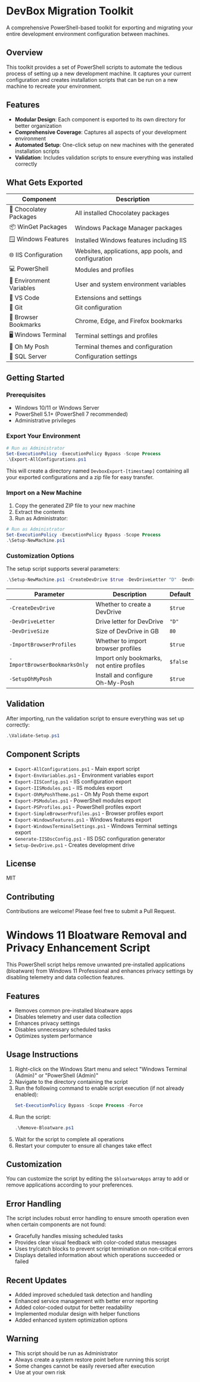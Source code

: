 # DevBox Migration Toolkit

A comprehensive PowerShell-based toolkit for exporting and migrating your entire development environment configuration between machines.

## Overview

This toolkit provides a set of PowerShell scripts to automate the tedious process of setting up a new development machine. It captures your current configuration and creates installation scripts that can be run on a new machine to recreate your environment.

## Features

- **Modular Design**: Each component is exported to its own directory for better organization
- **Comprehensive Coverage**: Captures all aspects of your development environment
- **Automated Setup**: One-click setup on new machines with the generated installation scripts
- **Validation**: Includes validation scripts to ensure everything was installed correctly

## What Gets Exported

| Component | Description |
|-----------|-------------|
| 🍫 Chocolatey Packages | All installed Chocolatey packages |
| 📦 WinGet Packages | Windows Package Manager packages |
| 🪟 Windows Features | Installed Windows features including IIS |
| 🌐 IIS Configuration | Websites, applications, app pools, and configuration |
| 💻 PowerShell | Modules and profiles |
| 🔑 Environment Variables | User and system environment variables |
| 📝 VS Code | Extensions and settings |
| 🔄 Git | Git configuration |
| 🔖 Browser Bookmarks | Chrome, Edge, and Firefox bookmarks |
| 🖥️ Windows Terminal | Terminal settings and profiles |
| 💎 Oh My Posh | Terminal themes and configuration |
| 🧰 SQL Server | Configuration settings |

## Getting Started

### Prerequisites

- Windows 10/11 or Windows Server
- PowerShell 5.1+ (PowerShell 7 recommended)
- Administrative privileges

### Export Your Environment

```powershell
# Run as Administrator
Set-ExecutionPolicy -ExecutionPolicy Bypass -Scope Process
.\Export-AllConfigurations.ps1
```

This will create a directory named `DevboxExport-[timestamp]` containing all your exported configurations and a zip file for easy transfer.

### Import on a New Machine

1. Copy the generated ZIP file to your new machine
2. Extract the contents
3. Run as Administrator:

```powershell
# Run as Administrator
Set-ExecutionPolicy -ExecutionPolicy Bypass -Scope Process
.\Setup-NewMachine.ps1
```

### Customization Options

The setup script supports several parameters:

```powershell
.\Setup-NewMachine.ps1 -CreateDevDrive $true -DevDriveLetter "D" -DevDriveSize 80
```

| Parameter | Description | Default |
|-----------|-------------|---------|
| `-CreateDevDrive` | Whether to create a DevDrive | `$true` |
| `-DevDriveLetter` | Drive letter for DevDrive | `"D"` |
| `-DevDriveSize` | Size of DevDrive in GB | `80` |
| `-ImportBrowserProfiles` | Whether to import browser profiles | `$true` |
| `-ImportBrowserBookmarksOnly` | Import only bookmarks, not entire profiles | `$false` |
| `-SetupOhMyPosh` | Install and configure Oh-My-Posh | `$true` |

## Validation

After importing, run the validation script to ensure everything was set up correctly:

```powershell
.\Validate-Setup.ps1
```

## Component Scripts

- `Export-AllConfigurations.ps1` - Main export script
- `Export-EnvVariables.ps1` - Environment variables export
- `Export-IISConfig.ps1` - IIS configuration export
- `Export-IISModules.ps1` - IIS modules export
- `Export-OhMyPoshTheme.ps1` - Oh My Posh theme export
- `Export-PSModules.ps1` - PowerShell modules export
- `Export-PSProfiles.ps1` - PowerShell profiles export
- `Export-SimpleBrowserProfiles.ps1` - Browser profiles export
- `Export-WindowsFeatures.ps1` - Windows features export
- `Export-WindowsTerminalSettings.ps1` - Windows Terminal settings export
- `Generate-IISDscConfig.ps1` - IIS DSC configuration generator
- `Setup-DevDrive.ps1` - Creates development drive

## License

MIT

## Contributing

Contributions are welcome! Please feel free to submit a Pull Request.

# Windows 11 Bloatware Removal and Privacy Enhancement Script

This PowerShell script helps remove unwanted pre-installed applications (bloatware) from Windows 11 Professional and enhances privacy settings by disabling telemetry and data collection features.

## Features

- Removes common pre-installed bloatware apps
- Disables telemetry and user data collection
- Enhances privacy settings
- Disables unnecessary scheduled tasks
- Optimizes system performance

## Usage Instructions

1. Right-click on the Windows Start menu and select "Windows Terminal (Admin)" or "PowerShell (Admin)"
2. Navigate to the directory containing the script
3. Run the following command to enable script execution (if not already enabled):
   ```powershell
   Set-ExecutionPolicy Bypass -Scope Process -Force
   ```
4. Run the script:
   ```powershell
   .\Remove-Bloatware.ps1
   ```
5. Wait for the script to complete all operations
6. Restart your computer to ensure all changes take effect

## Customization

You can customize the script by editing the `$bloatwareApps` array to add or remove applications according to your preferences.

## Error Handling

The script includes robust error handling to ensure smooth operation even when certain components are not found:

- Gracefully handles missing scheduled tasks
- Provides clear visual feedback with color-coded status messages
- Uses try/catch blocks to prevent script termination on non-critical errors
- Displays detailed information about which operations succeeded or failed

## Recent Updates

- Added improved scheduled task detection and handling
- Enhanced service management with better error reporting
- Added color-coded output for better readability
- Implemented modular design with helper functions
- Added enhanced system optimization options

## Warning

- This script should be run as Administrator
- Always create a system restore point before running this script
- Some changes cannot be easily reversed after execution
- Use at your own risk 